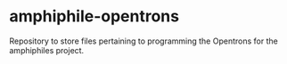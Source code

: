 # amphiphile-opentrons
Repository to store files pertaining to programming the Opentrons for the amphiphiles project.
